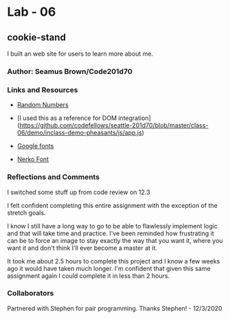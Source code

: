 # Lab - 06

## cookie-stand

I built an web site for users to learn more about me.

### Author: Seamus Brown/Code201d70

### Links and Resources

* [Random Numbers](https://developer.mozilla.org/en-US/docs/Web/JavaScript/Reference/Global_Objects/Math/random)

* [I used this as a reference for DOM integration] (https://github.com/codefellows/seattle-201d70/blob/master/class-06/demo/inclass-demo-pheasants/js/app.js)

* [Google fonts](https://developers.google.com/fonts/docs/getting_started)

* [Nerko Font](https://fonts.google.com/specimen/Nerko+One?sidebar.open=true&selection.family=Nerko+One)

### Reflections and Comments

I switched some stuff up from code review on 12.3

I felt confident completing this entire assignment with the exception of the stretch goals. 

I know I still have a long way to go to be able to flawlessly implement logic and that will take time and practice. I've been reminded how frustrating it can be to force an image to stay exactly the way that you want it, where you want it and don't think I'll ever become a master at it.

It took me about 2.5 hours to complete this project and I know a few weeks ago it would have taken much longer. I'm confident that given this same assignment again I could complete it in less than 2 hours.

### Collaborators

Partnered with Stephen for pair programming. Thanks Stephen! - 12/3/2020